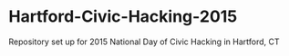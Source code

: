 # Hartford-Civic-Hacking-2015
Repository set up for 2015 National Day of Civic Hacking in Hartford, CT
